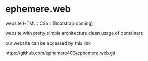 # ephemere.web
 website HTML : CSS : (Bootstrap coming)

website with pretty simple architecture
clean usage of containers

our website can be accessed by this link

https://github.com/ephemere403/ephemere.web.git